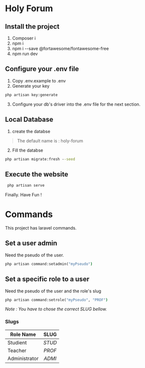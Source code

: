 # Holy Forum

## Install the project
1) Composer i
2) npm i
3) npm i --save @fortawesome/fontawesome-free
4) npm run dev

## Configure your .env file
1) Copy .env.example to .env
2) Generate your key
```cmd
php artisan key:generate
```
3) Configure your db's driver into the .env file for the next section.

## Local Database

1) create the databse
>The default name is : holy-forum
2) Fill the databse
```cmd
php artisan migrate:fresh --seed
```

## Execute the website
```cmd
 php artisan serve
```
Finally. Have Fun !

# Commands
This project has laravel commands.

## Set a user admin
Need the pseudo of the user.

```cmd
php artisan command:setadmin("myPseudo")
```

## Set a specific role to a user 
Need the pseudo of the user and the role's slug
```cmd
php artisan command:setrole("myPseudo", "PROF")
```
*Note : You have to chose the correct SLUG bellow.*

### Slugs
| Role Name        | SLUG           | 
| ------------- |:-------------:| 
| Studient      | *STUD* | 
| Teacher    | *PROF*      | 
| Administrator | *ADMI*      | 